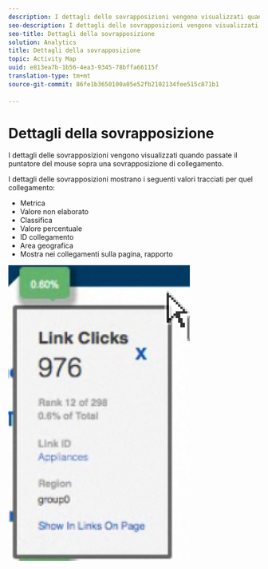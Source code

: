 ```yaml
---
description: I dettagli delle sovrapposizioni vengono visualizzati quando passate il puntatore del mouse sopra una sovrapposizione di collegamento.
seo-description: I dettagli delle sovrapposizioni vengono visualizzati quando passate il puntatore del mouse sopra una sovrapposizione di collegamento.
seo-title: Dettagli della sovrapposizione
solution: Analytics
title: Dettagli della sovrapposizione
topic: Activity Map
uuid: e813ea7b-1b56-4ea3-9345-78bffa66115f
translation-type: tm+mt
source-git-commit: 86fe1b3650100a05e52fb2102134fee515c871b1

---
```



# Dettagli della sovrapposizione

I dettagli delle sovrapposizioni vengono visualizzati quando passate il puntatore del mouse sopra una sovrapposizione di collegamento.

I dettagli delle sovrapposizioni mostrano i seguenti valori tracciati per quel collegamento:

* Metrica
* Valore non elaborato
* Classifica
* Valore percentuale
* ID collegamento
* Area geografica
* Mostra nei collegamenti sulla pagina, rapporto

![](assets/overlay_details.png)

